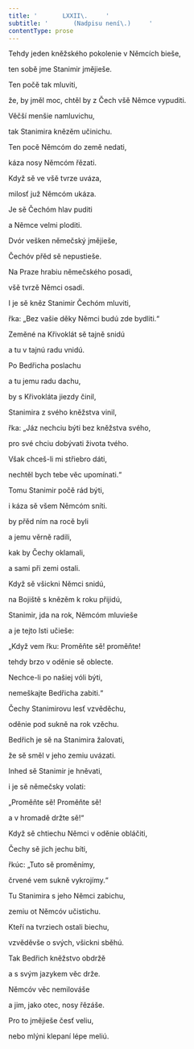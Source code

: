 ```yaml
---
title: '       LXXII\.     '
subtitle: '       (Nadpisu není\.)     '
contentType: prose
---
```


<section>

Tehdy jeden kněžského pokolenie v Němcích bieše,

ten sobě jme Stanimir jmějieše.

Ten počě tak mluviti,

že, by jměl moc, chtěl by z Čech všě Němce vypuditi.

Věčší menšie namluvichu,

tak Stanimira knězěm učinichu.

Ten pocě Němcóm do země nedati,

káza nosy Němcóm řězati.

Když sě ve všě tvrze uváza,

milosť juž Němcóm ukáza.

Je sě Čechóm hlav puditi

a Němce velmi ploditi.

Dvór vešken němečský jmějieše,

Čechóv přěd sě nepustieše.

Na Praze hrabiu němečského posadi,

všě tvrzě Němci osadi.

I je sě kněz Stanimir Čechóm mluviti,

řka: „Bez vašie děky Němci budú zde bydliti.“

Zeměné na Křivoklát sě tajně snidú

a tu v tajnú radu vnidú.

Po Bedřicha poslachu

a tu jemu radu dachu,

by s Křivokláta jiezdy činil,

Stanimira z svého kněžstva vinil,

řka: „Jáz nechciu býti bez kněžstva svého,

pro své chciu dobývati života tvého.

Však chceš-li mi střiebro dáti,

nechtěl bych tebe věc upomínati.“

Tomu Stanimir počě rád býti,

i káza sě všem Němcóm sníti.

by přěd ním na rocě byli

a jemu věrně radili,

kak by Čechy oklamali,

a sami při zemi ostali.

Když sě všickni Němci snidú,

na Bojiště s knězěm k roku přijidú,

Stanimir, jda na rok, Němcóm mluvieše

a je tejto lsti učieše:

„Když vem řku: Proměňte sě! proměňte!

tehdy brzo v oděnie sě oblecte.

Nechce-li po našiej vóli býti,

nemeškajte Bedřicha zabiti.“

Čechy Stanimirovu lesť vzvěděchu,

oděnie pod sukně na rok vzěchu.

Bedřich je sě na Stanimira žalovati,

že sě směl v jeho zemiu uvázati.

Inhed sě Stanimir je hněvati,

i je sě němečsky volati:

„Proměňte sě! Proměňte sě!

a v hromadě držte sě!“

Když sě chtiechu Němci v oděnie obláčiti,

Čechy sě jich jechu bíti,

řkúc: „Tuto sě proměnímy,

črvené vem sukně vykrojímy.“

Tu Stanimira s jeho Němci zabichu,

zemiu ot Němcóv učistichu.

Kteří na tvrziech ostali biechu,

vzvěděvše o svých, všickni sběhú.

Tak Bedřich kněžstvo obdržě

a s svým jazykem věc drže.

Němcóv věc nemilováše

a jim, jako otec, nosy řězáše.

Pro to jmějieše česť veliu,

nebo mlýni klepaní lépe meliú.

</section>
